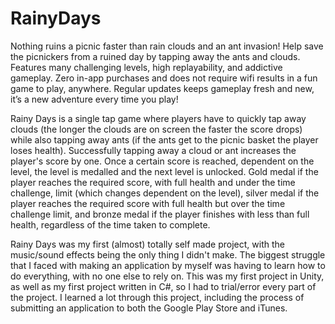 # RainyDays
Nothing ruins a picnic faster than rain clouds and an ant invasion! Help save the picnickers from a ruined day by tapping away the ants and clouds. Features many challenging levels, high replayability, and addictive gameplay. Zero in-app purchases and does not require wifi results in a fun game to play, anywhere. Regular updates keeps gameplay fresh and new, it’s a new adventure every time you play! 

Rainy Days is a single tap game where players have to quickly tap away clouds (the longer the clouds are on screen the faster the score drops) while also tapping away ants (if the ants get to the picnic basket the player loses health). Successfully tapping away a cloud or ant increases the player's score by one. Once a certain score is reached, dependent on the level, the level is medalled and the next level is unlocked. Gold medal if the player reaches the required score, with full health and under the time challenge, limit (which changes dependent on the level), silver medal if the player reaches the required score with full health but over the time challenge limit, and bronze medal if the player finishes with less than full health, regardless of the time taken to complete. 

Rainy Days was my first (almost) totally self made project, with the music/sound effects being the only thing I didn't make. The biggest struggle that I faced with making an application by myself was having to learn how to do everything, with no one else to rely on. This was my first project in Unity, as well as my first project written in C#, so I had to trial/error every part of the project. I learned a lot through this project, including the process of submitting an application to both the Google Play Store and iTunes.
